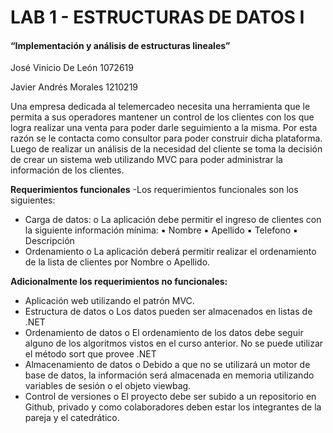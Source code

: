 # **LAB 1 - ESTRUCTURAS DE DATOS I**
#### “Implementación y análisis de estructuras lineales”

José Vinicio De León   1072619

Javier Andrés Morales  1210219

Una empresa dedicada al telemercadeo necesita una herramienta que le
permita a sus operadores mantener un control de los clientes con los que logra
realizar una venta para poder darle seguimiento a la misma. Por esta razón se le
contacta como consultor para poder construir dicha plataforma. Luego de
realizar un análisis de la necesidad del cliente se toma la decisión de crear un
sistema web utilizando MVC para poder administrar la información de los
clientes.

**Requerimientos funcionales**
-Los requerimientos funcionales son los siguientes:
- Carga de datos:
o La aplicación debe permitir el ingreso de clientes con la siguiente
información mínima:
▪ Nombre
▪ Apellido
▪ Telefono
▪ Descripción
- Ordenamiento
o La aplicación deberá permitir realizar el ordenamiento de la lista
de clientes por Nombre o Apellido.

**Adicionalmente los requerimientos no funcionales:**
- Aplicación web utilizando el patrón MVC.
- Estructura de datos
o Los datos pueden ser almacenados en listas de .NET
- Ordenamiento de datos
o El ordenamiento de los datos debe seguir alguno de los algoritmos
vistos en el curso anterior. No se puede utilizar el método sort que
provee .NET
- Almacenamiento de datos
o Debido a que no se utilizará un motor de base de datos, la
información será almacenada en memoria utilizando variables de
sesión o el objeto viewbag.
- Control de versiones
o El proyecto debe ser subido a un repositorio en Github, privado y
como colaboradores deben estar los integrantes de la pareja y el
catedrático.
